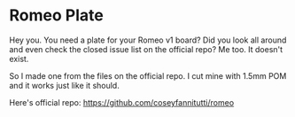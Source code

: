 # Romeo Plate

Hey you. You need a plate for your Romeo v1 board? Did you look all around and even check the closed issue list on the official repo? Me too. It doesn't exist.

So I made one from the files on the official repo. I cut mine with 1.5mm POM and it works just like it should.

Here's official repo: https://github.com/coseyfannitutti/romeo

